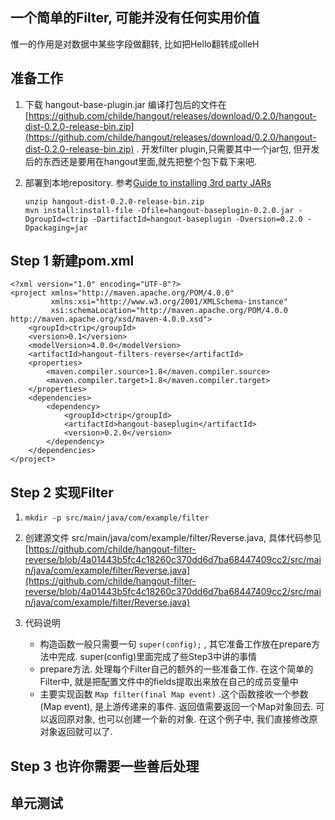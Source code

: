 ## 一个简单的Filter, 可能并没有任何实用价值

惟一的作用是对数据中某些字段做翻转, 比如把Hello翻转成olleH

## 准备工作

1. 下载 hangout-base-plugin.jar
    编译打包后的文件在 [https://github.com/childe/hangout/releases/download/0.2.0/hangout-dist-0.2.0-release-bin.zip](https://github.com/childe/hangout/releases/download/0.2.0/hangout-dist-0.2.0-release-bin.zip) . 开发filter plugin,只需要其中一个jar包, 但开发后的东西还是要用在hangout里面,就先把整个包下载下来吧.

2. 部署到本地repository. 参考[Guide to installing 3rd party JARs](https://maven.apache.org/guides/mini/guide-3rd-party-jars-local.html)

    ```
    unzip hangout-dist-0.2.0-release-bin.zip
    mvn install:install-file -Dfile=hangout-baseplugin-0.2.0.jar -DgroupId=ctrip -DartifactId=hangout-baseplugin -Dversion=0.2.0 -Dpackaging=jar
    ```

## Step 1 新建pom.xml

```
<?xml version="1.0" encoding="UTF-8"?>
<project xmlns="http://maven.apache.org/POM/4.0.0"
         xmlns:xsi="http://www.w3.org/2001/XMLSchema-instance"
         xsi:schemaLocation="http://maven.apache.org/POM/4.0.0 http://maven.apache.org/xsd/maven-4.0.0.xsd">
    <groupId>ctrip</groupId>
    <version>0.1</version>
    <modelVersion>4.0.0</modelVersion>
    <artifactId>hangout-filters-reverse</artifactId>
    <properties>
        <maven.compiler.source>1.8</maven.compiler.source>
        <maven.compiler.target>1.8</maven.compiler.target>
    </properties>
    <dependencies>
        <dependency>
            <groupId>ctrip</groupId>
            <artifactId>hangout-baseplugin</artifactId>
            <version>0.2.0</version>
        </dependency>
    </dependencies>
</project>
```

## Step 2 实现Filter

1. `mkdir -p src/main/java/com/example/filter`

2. 创建源文件 src/main/java/com/example/filter/Reverse.java, 具体代码参见[https://github.com/childe/hangout-filter-reverse/blob/4a01443b5fc4c18260c370dd6d7ba68447409cc2/src/main/java/com/example/filter/Reverse.java](https://github.com/childe/hangout-filter-reverse/blob/4a01443b5fc4c18260c370dd6d7ba68447409cc2/src/main/java/com/example/filter/Reverse.java)

3. 代码说明

    - 构造函数一般只需要一句 `super(config);` , 其它准备工作放在prepare方法中完成. super(config)里面完成了些Step3中讲的事情
    - prepare方法. 处理每个Filter自己的额外的一些准备工作. 在这个简单的Filter中, 就是把配置文件中的fields提取出来放在自己的成员变量中
    - 主要实现函数 `Map filter(final Map event)` .这个函数接收一个参数(Map event), 是上游传递来的事件. 返回值需要返回一个Map对象回去. 可以返回原对象, 也可以创建一个新的对象. 在这个例子中, 我们直接修改原对象返回就可以了.

## Step 3 也许你需要一些善后处理

## 单元测试
